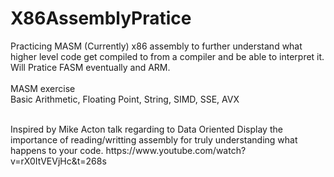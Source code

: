 # X86AssemblyPratice
Practicing MASM (Currently) x86 assembly to further understand what higher level code get compiled to from a compiler and be able to interpret it.
Will Pratice FASM eventually and ARM.
<br/>
<br/>
MASM exercise 
<br/>
Basic Arithmetic, Floating Point, String, SIMD, SSE, AVX


<br/>
Inspired by Mike Acton talk regarding to Data Oriented 
Display the importance of reading/writting assembly for truly understanding what happens to your code.
https://www.youtube.com/watch?v=rX0ItVEVjHc&t=268s
